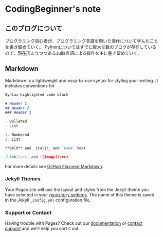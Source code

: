 # CodingBeginner's note
## このブログについて
プログラミング初心者が、プログラミング言語を用いた操作について学んだことを書き留めていく。
Pythonについてはすでに膨大な数のブログが存在しているので、現在広まりつつあるJulia言語による操作を主に書き留めていく。

## Markdown

Markdown is a lightweight and easy-to-use syntax for styling your writing. It includes conventions for

```markdown
Syntax highlighted code block

# Header 1
## Header 2
### Header 3

- Bulleted
- List

1. Numbered
2. List

**Bold** and _Italic_ and `Code` text

[Link](url) and ![Image](src)
```

For more details see [GitHub Flavored Markdown](https://guides.github.com/features/mastering-markdown/).

### Jekyll Themes

Your Pages site will use the layout and styles from the Jekyll theme you have selected in your [repository settings](https://github.com/CodingBeginnerK/coding_memo/settings/pages). The name of this theme is saved in the Jekyll `_config.yml` configuration file.

### Support or Contact

Having trouble with Pages? Check out our [documentation](https://docs.github.com/categories/github-pages-basics/) or [contact support](https://support.github.com/contact) and we’ll help you sort it out.
